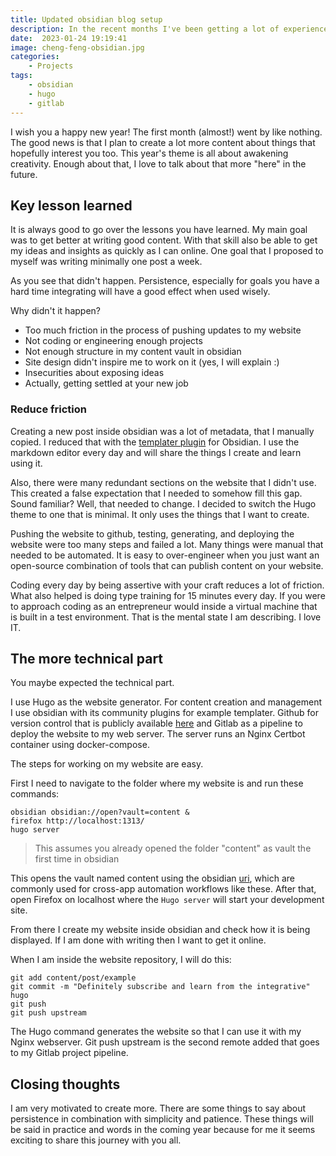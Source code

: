 ```yaml
---
title: Updated obsidian blog setup
description: In the recent months I've been getting a lot of experience in the IT industry. I've landed the job I wanted as linux DevOps engineer. So now with my new skills, it is time to give you an update on my blog.
date:  2023-01-24 19:19:41
image: cheng-feng-obsidian.jpg
categories:
    - Projects
tags:
    - obsidian
    - hugo
    - gitlab
---
```


I wish you a happy new year!  The first month (almost!) went by like nothing. The good news is that I plan to create a lot more content about things that hopefully interest you too. This year's theme is all about awakening creativity. Enough about that, I love to talk about that more "here" in the future. 

## Key lesson learned
It is always good to go over the lessons you have learned. My main goal was to get better at writing good content. With that skill also be able to get my ideas and insights as quickly as I can online. One goal that I proposed to myself was writing minimally one post a week.

As you see that didn't happen. Persistence, especially for goals you have a hard time integrating will have a good effect when used wisely.

Why didn't it happen?
- Too much friction in the process of pushing updates to my website
- Not coding or engineering enough projects
- Not enough structure in my content vault in obsidian
- Site design didn't inspire me to work on it (yes, I will explain :) 
- Insecurities about exposing ideas
- Actually, getting settled at your new job

### Reduce friction

Creating a new post inside obsidian was a lot of metadata, that I manually copied. I reduced that with the [templater plugin](https://github.com/SilentVoid13/Templater) for Obsidian.  I use the markdown editor every day and will share the things I create and learn using it.

Also, there were many redundant sections on the website that I didn't use. This created a false expectation that I needed to somehow fill this gap. Sound familiar? Well, that needed to change. I decided to switch the Hugo theme to one that is minimal. It only uses the things that I want to create. 

Pushing the website to github, testing, generating, and deploying the website were too many steps and failed a lot. Many things were manual that needed to be automated. It is easy to over-engineer when you just want an open-source combination of tools that can publish content on your website.

Coding every day by being assertive with your craft reduces a lot of friction. What also helped is doing type training for 15 minutes every day. If you were to approach coding as an entrepreneur would inside a virtual machine that is built in a test environment. That is the mental state I am describing. I love IT. 

## The more technical part

You maybe expected the technical part.

I use Hugo as the website generator. For content creation and management I use obsidian with its community plugins for example templater. Github for version control that is publicly available [here](https://github.com/theintegrative/theintegrative.net) and Gitlab as a pipeline to deploy the website to my web server. The server runs an Nginx Certbot container using docker-compose.

The steps for working on my website are easy. 

First I need to navigate to the folder where my website is and run these commands:
```shell
obsidian obsidian://open?vault=content &
firefox http://localhost:1313/
hugo server
```
> This assumes you already opened the folder "content" as vault the first time in obsidian

This opens the vault named content using the obsidian [uri](https://help.obsidian.md/Advanced+topics/Using+obsidian+URI), which are commonly used for cross-app automation workflows like these.  After that, open Firefox on localhost where the  `Hugo server` will start your development site.  

From there I create my website inside obsidian and check how it is being displayed. If I am done with writing then I want to get it online. 

When I am inside the website repository, I will do this:
``` shell
git add content/post/example
git commit -m "Definitely subscribe and learn from the integrative"
hugo
git push
git push upstream
```

The Hugo command generates the website so that I can use it with my Nginx webserver. Git push upstream is the second remote added that goes to my Gitlab project pipeline. 

## Closing thoughts
I am very motivated to create more. There are some things to say about persistence in combination with simplicity and patience. These things will be said in practice and words in the coming year because for me it seems exciting to share this journey with you all.